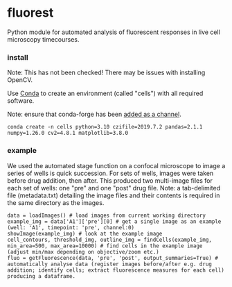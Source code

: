 # fluorest
Python module for automated analysis of fluorescent responses in live cell microscopy timecourses.

### install
Note: This has not been checked! There may be issues with installing OpenCV.

Use [Conda](https://conda.io/projects/conda/en/latest/user-guide/getting-started.html#managing-python) to create an environment (called "cells") with all required software.

Note: ensure that conda-forge has been [added as a channel](https://conda-forge.org/docs/user/introduction.html).
```
conda create -n cells python=3.10 czifile=2019.7.2 pandas=2.1.1 numpy=1.26.0 cv2=4.8.1 matplotlib=3.8.0
```
### example
We used the automated stage function on a confocal microscope to image a series of wells is quick succession. For sets of wells, images were taken before drug addition, then after. This produced two multi-image files for each set of wells: one "pre" and one "post" drug file. Note: a tab-delimited file (metadata.txt) detailing the image files and their contents is required in the same directory as the images.
```
data = loadImages() # load images from current working directory
example_img = data['A1']['pre'][0] # get a single image as an example (well: 'A1', timepoint: 'pre', channel:0)
showImage(example_img) # look at the example image
cell_contours, threshold_img, outline_img = findCells(example_img, min_area=500, max_area=10000) # find cells in the example image (adjust min/max depending on objective/zoom etc.)
fluo = getFluorescence(data, 'pre', 'post', output_summaries=True) # automatically analyse data (register images before/after e.g. drug addition; identify cells; extract fluorescence measures for each cell) producing a dataframe. 
```

